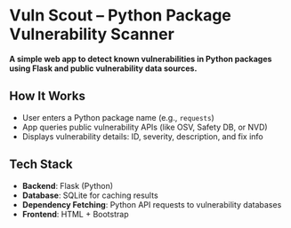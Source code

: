 # Vuln Scout – Python Package Vulnerability Scanner

**A simple web app to detect known vulnerabilities in Python packages using Flask and public vulnerability data sources.**

## How It Works

- User enters a Python package name (e.g., `requests`)
- App queries public vulnerability APIs (like OSV, Safety DB, or NVD)
- Displays vulnerability details: ID, severity, description, and fix info

## Tech Stack

- **Backend**: Flask (Python)
- **Database**: SQLite for caching results
- **Dependency Fetching**: Python API requests to vulnerability databases
- **Frontend**: HTML + Bootstrap
